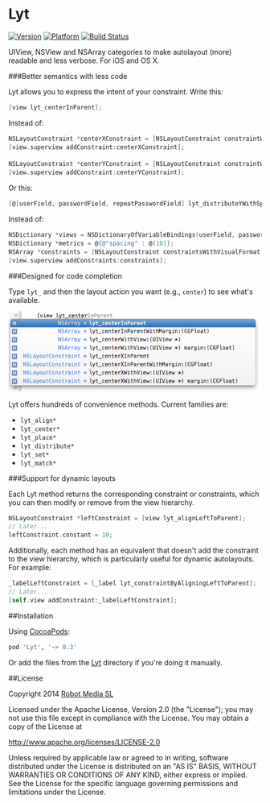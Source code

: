 Lyt
===
[![Version](https://cocoapod-badges.herokuapp.com/v/Lyt/badge.png)](http://cocoadocs.org/docsets/Lyt) [![Platform](https://cocoapod-badges.herokuapp.com/p/Lyt/badge.png)](http://cocoadocs.org/docsets/Lyt) [![Build Status](https://travis-ci.org/robotmedia/Lyt.png)](https://travis-ci.org/robotmedia/Lyt)

UIView, NSView and NSArray categories to make autolayout (more) readable and less verbose. For iOS and OS X.

###Better semantics with less code

Lyt allows you to express the intent of your constraint. Write this:

```objective-c
[view lyt_centerInParent];
```

Instead of:

```objective-c
NSLayoutConstraint *centerXConstraint = [NSLayoutConstraint constraintWithItem:view attribute:NSLayoutAttributeCenterX relatedBy:NSLayoutRelationEqual toItem:view.superview attribute:NSLayoutAttributeCenterX multiplier:1.0 constant:0];
[view.superview addConstraint:centerXConstraint];

NSLayoutConstraint *centerYConstraint = [NSLayoutConstraint constraintWithItem:view attribute:NSLayoutAttributeCenterY relatedBy:NSLayoutRelationEqual toItem:view2 attribute:NSLayoutAttributeCenterY multiplier:1.0 constant:0];
[view.superview addConstraint:centerYConstraint];
```

Or this:

```objective-c
[@[userField, passwordField, repeatPasswordField] lyt_distributeYWithSpacing:10];
```

Instead of:

```objective-c
NSDictionary *views = NSDictionaryOfVariableBindings(userField, passwordField, repeatPasswordField);
NSDictionary *metrics = @{@"spacing" : @(10)};
NSArray *constraints = [NSLayoutConstraint constraintsWithVisualFormat:@"H:[userField]-spacing-[passwordField]-spacing-[repeatPasswordField]" options:kNilOptions metrics:metrics views:views];
[view.superview addConstraints:constraints];
```

###Designed for code completion

Type `lyt_` and then the layout action you want (e.g., `center`) to see what's available.

![Code completion screenshot](Assets/autocomplete.png)

Lyt offers hundreds of convenience methods. Current families are:

* `lyt_align*`
* `lyt_center*`
* `lyt_place*`
* `lyt_distribute*`
* `lyt_set*`
* `lyt_match*`

###Support for dynamic layouts

Each Lyt method returns the corresponding constraint or constraints, which you can then modify or remove from the view hierarchy.

```objective-c
NSLayoutConstraint *leftConstraint = [view lyt_alignLeftToParent];
// Later...
leftConstraint.constant = 10; 
```

Additionally, each method has an equivalent that doesn't add the constraint to the view hierarchy, which is particularly useful for dynamic autolayouts. For example:

```objective-c
_labelLeftConstraint = [_label lyt_constraintByAligningLeftToParent];
// Later...
[self.view addConstraint:_labelLeftConstraint]; 
```

##Installation

Using [CocoaPods](http://cocoapods.org/):

```ruby
pod 'Lyt', '~> 0.3'
```

Or add the files from the [Lyt](https://github.com/robotmedia/Lyt/tree/master/Lyt) directory if you're doing it manually.

##License

 Copyright 2014 [Robot Media SL](http://www.robotmedia.net)
 
 Licensed under the Apache License, Version 2.0 (the "License");
 you may not use this file except in compliance with the License.
 You may obtain a copy of the License at
 
 http://www.apache.org/licenses/LICENSE-2.0
 
 Unless required by applicable law or agreed to in writing, software
 distributed under the License is distributed on an "AS IS" BASIS,
 WITHOUT WARRANTIES OR CONDITIONS OF ANY KIND, either express or implied.
 See the License for the specific language governing permissions and
 limitations under the License.
